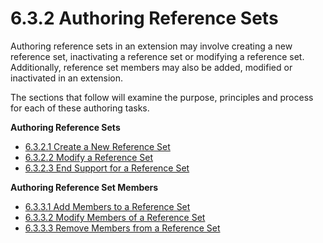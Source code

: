 # 6.3.2 Authoring Reference Sets

Authoring reference sets in an extension may involve creating a new reference set, inactivating a reference set or modifying a reference set. Additionally, reference set members may also be added, modified or inactivated in an extension.

The sections that follow will examine the purpose, principles and process for each of these authoring tasks.

**Authoring Reference Sets**

* [6.3.2.1 Create a New Reference Set](https://github.com/IHTSDO/snomedct-refset-guide/blob/main/6%20reference-set-development/6.3%20development/6.3.2%20authoring-reference-sets/6.3.2.1-Create-a-New-Reference-Set_57814930.html)
* [6.3.2.2 Modify a Reference Set](https://github.com/IHTSDO/snomedct-refset-guide/blob/main/6%20reference-set-development/6.3%20development/6.3.2%20authoring-reference-sets/6.3.2.2-Modify-a-Reference-Set_57814932.html)
* [6.3.2.3 End Support for a Reference Set](https://github.com/IHTSDO/snomedct-refset-guide/blob/main/6%20reference-set-development/6.3%20development/6.3.2%20authoring-reference-sets/6.3.2.3-End-Support-for-a-Reference-Set_57814934.html)

**Authoring Reference Set Members**

* [6.3.3.1 Add Members to a Reference Set](https://github.com/IHTSDO/snomedct-refset-guide/blob/main/6%20reference-set-development/6.3%20development/6.3.2%20authoring-reference-sets/6.3.3.1-Add-Members-to-a-Reference-Set_59343436.html)
* [6.3.3.2 Modify Members of a Reference Set](https://github.com/IHTSDO/snomedct-refset-guide/blob/main/6%20reference-set-development/6.3%20development/6.3.2%20authoring-reference-sets/6.3.3.2-Modify-Members-of-a-Reference-Set_59343437.html)
* [6.3.3.3 Remove Members from a Reference Set](https://github.com/IHTSDO/snomedct-refset-guide/blob/main/6%20reference-set-development/6.3%20development/6.3.2%20authoring-reference-sets/6.3.3.3-Remove-Members-from-a-Reference-Set_59343458.html)
